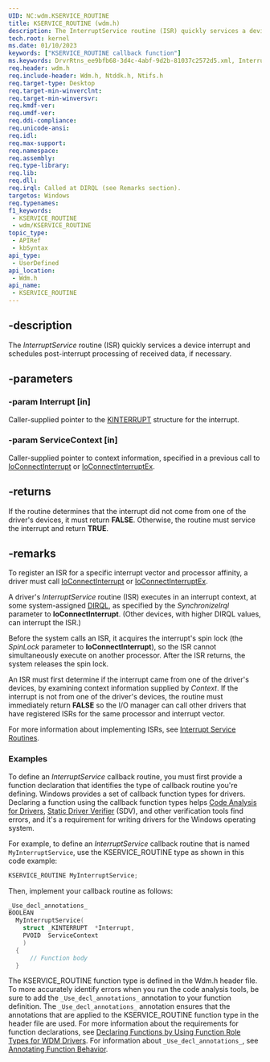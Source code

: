 ```yaml
---
UID: NC:wdm.KSERVICE_ROUTINE
title: KSERVICE_ROUTINE (wdm.h)
description: The InterruptService routine (ISR) quickly services a device interrupt and schedules post-interrupt processing of received data, if necessary.
tech.root: kernel
ms.date: 01/10/2023
keywords: ["KSERVICE_ROUTINE callback function"]
ms.keywords: DrvrRtns_ee9bfb68-3d4c-4abf-9d2b-81037c2572d5.xml, InterruptService, InterruptService routine [Kernel-Mode Driver Architecture], KSERVICE_ROUTINE, kernel.interruptservice, wdm/InterruptService
req.header: wdm.h
req.include-header: Wdm.h, Ntddk.h, Ntifs.h
req.target-type: Desktop
req.target-min-winverclnt: 
req.target-min-winversvr: 
req.kmdf-ver: 
req.umdf-ver: 
req.ddi-compliance: 
req.unicode-ansi: 
req.idl: 
req.max-support: 
req.namespace: 
req.assembly: 
req.type-library: 
req.lib: 
req.dll: 
req.irql: Called at DIRQL (see Remarks section).
targetos: Windows
req.typenames: 
f1_keywords:
 - KSERVICE_ROUTINE
 - wdm/KSERVICE_ROUTINE
topic_type:
 - APIRef
 - kbSyntax
api_type:
 - UserDefined
api_location:
 - Wdm.h
api_name:
 - KSERVICE_ROUTINE
---
```


## -description

The *InterruptService* routine (ISR) quickly services a device interrupt and schedules post-interrupt processing of received data, if necessary.

## -parameters

### -param Interrupt [in]

Caller-supplied pointer to the [KINTERRUPT](/windows-hardware/drivers/kernel/eprocess) structure for the interrupt.

### -param ServiceContext [in]

Caller-supplied pointer to context information, specified in a previous call to [IoConnectInterrupt](/windows-hardware/drivers/ddi/wdm/nf-wdm-ioconnectinterrupt) or [IoConnectInterruptEx](/windows-hardware/drivers/ddi/wdm/nf-wdm-ioconnectinterruptex).

## -returns

If the routine determines that the interrupt did not come from one of the driver's devices, it must return **FALSE**. Otherwise, the routine must service the interrupt and return **TRUE**.

## -remarks

To register an ISR for a specific interrupt vector and processor affinity, a driver must call [IoConnectInterrupt](/windows-hardware/drivers/ddi/wdm/nf-wdm-ioconnectinterrupt) or [IoConnectInterruptEx](/windows-hardware/drivers/ddi/wdm/nf-wdm-ioconnectinterruptex).

A driver's *InterruptService* routine (ISR) executes in an interrupt context, at some system-assigned [DIRQL](/windows-hardware/drivers/), as specified by the *SynchronizeIrql* parameter to **IoConnectInterrupt**. (Other devices, with higher DIRQL values, can interrupt the ISR.)

Before the system calls an ISR, it acquires the interrupt's spin lock (the *SpinLock* parameter to **IoConnectInterrupt**), so the ISR cannot simultaneously execute on another processor. After the ISR returns, the system releases the spin lock.

An ISR must first determine if the interrupt came from one of the driver's devices, by examining context information supplied by *Context*. If the interrupt is not from one of the driver's devices, the routine must immediately return **FALSE** so the I/O manager can call other drivers that have registered ISRs for the same processor and interrupt vector.

For more information about implementing ISRs, see [Interrupt Service Routines](/windows-hardware/drivers/kernel/interrupt-service-routines).

### Examples

To define an *InterruptService* callback routine, you must first provide a function declaration that identifies the type of callback routine you're defining. Windows provides a set of callback function types for drivers. Declaring a function using the callback function types helps [Code Analysis for Drivers](/windows-hardware/drivers/devtest/code-analysis-for-drivers), [Static Driver Verifier](/windows-hardware/drivers/devtest/static-driver-verifier) (SDV), and other verification tools find errors, and it's a requirement for writing drivers for the Windows operating system.

For example, to define an *InterruptService* callback routine that is named `MyInterruptService`, use the KSERVICE_ROUTINE type as shown in this code example:

```cpp
KSERVICE_ROUTINE MyInterruptService;
```

Then, implement your callback routine as follows:

```cpp
_Use_decl_annotations_
BOOLEAN
  MyInterruptService(
    struct _KINTERRUPT  *Interrupt,
    PVOID  ServiceContext
    )
  {
      // Function body
  }
```

The KSERVICE_ROUTINE function type is defined in the Wdm.h header file. To more accurately identify errors when you run the code analysis tools, be sure to add the `_Use_decl_annotations_` annotation to your function definition. The `_Use_decl_annotations_` annotation ensures that the annotations that are applied to the KSERVICE_ROUTINE function type in the header file are used. For more information about the requirements for function declarations, see [Declaring Functions by Using Function Role Types for WDM Drivers](/windows-hardware/drivers/devtest/declaring-functions-using-function-role-types-for-wdm-drivers). For information about `_Use_decl_annotations_`, see [Annotating Function Behavior](/visualstudio/code-quality/annotating-function-behavior).
